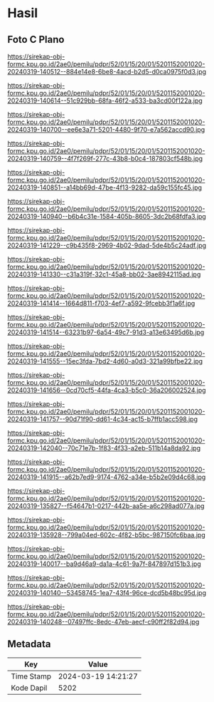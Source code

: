 # Hasil

## Foto C Plano

https://sirekap-obj-formc.kpu.go.id/2ae0/pemilu/pdpr/52/01/15/20/01/5201152001020-20240319-140512--884e14e8-6be8-4acd-b2d5-d0ca0975f0d3.jpg

https://sirekap-obj-formc.kpu.go.id/2ae0/pemilu/pdpr/52/01/15/20/01/5201152001020-20240319-140614--51c929bb-68fa-46f2-a533-ba3cd00f122a.jpg

https://sirekap-obj-formc.kpu.go.id/2ae0/pemilu/pdpr/52/01/15/20/01/5201152001020-20240319-140700--ee6e3a71-5201-4480-9f70-e7a562accd90.jpg

https://sirekap-obj-formc.kpu.go.id/2ae0/pemilu/pdpr/52/01/15/20/01/5201152001020-20240319-140759--4f7f269f-277c-43b8-b0c4-187803cf548b.jpg

https://sirekap-obj-formc.kpu.go.id/2ae0/pemilu/pdpr/52/01/15/20/01/5201152001020-20240319-140851--a14bb69d-47be-4f13-9282-da59c155fc45.jpg

https://sirekap-obj-formc.kpu.go.id/2ae0/pemilu/pdpr/52/01/15/20/01/5201152001020-20240319-140940--b6b4c31e-1584-405b-8605-3dc2b68fdfa3.jpg

https://sirekap-obj-formc.kpu.go.id/2ae0/pemilu/pdpr/52/01/15/20/01/5201152001020-20240319-141229--c9b435f8-2969-4b02-9dad-5de4b5c24adf.jpg

https://sirekap-obj-formc.kpu.go.id/2ae0/pemilu/pdpr/52/01/15/20/01/5201152001020-20240319-141330--c31a319f-32c1-45a8-bb02-3ae8942115ad.jpg

https://sirekap-obj-formc.kpu.go.id/2ae0/pemilu/pdpr/52/01/15/20/01/5201152001020-20240319-141414--1664d811-f703-4ef7-a592-9fcebb3f1a6f.jpg

https://sirekap-obj-formc.kpu.go.id/2ae0/pemilu/pdpr/52/01/15/20/01/5201152001020-20240319-141514--63231b97-6a54-49c7-91d3-a13e63495d6b.jpg

https://sirekap-obj-formc.kpu.go.id/2ae0/pemilu/pdpr/52/01/15/20/01/5201152001020-20240319-141555--15ec3fda-7bd2-4d60-a0d3-321a99bfbe22.jpg

https://sirekap-obj-formc.kpu.go.id/2ae0/pemilu/pdpr/52/01/15/20/01/5201152001020-20240319-141656--0cd70cf5-44fa-4ca3-b5c0-36a206002524.jpg

https://sirekap-obj-formc.kpu.go.id/2ae0/pemilu/pdpr/52/01/15/20/01/5201152001020-20240319-141757--90d71f90-dd61-4c34-ac15-b7ffb1acc598.jpg

https://sirekap-obj-formc.kpu.go.id/2ae0/pemilu/pdpr/52/01/15/20/01/5201152001020-20240319-142040--70c71e7b-1f83-4f33-a2eb-511b14a8da92.jpg

https://sirekap-obj-formc.kpu.go.id/2ae0/pemilu/pdpr/52/01/15/20/01/5201152001020-20240319-141915--a62b7ed9-9174-4762-a34e-b5b2e09d4c68.jpg

https://sirekap-obj-formc.kpu.go.id/2ae0/pemilu/pdpr/52/01/15/20/01/5201152001020-20240319-135827--f54647b1-0217-442b-aa5e-a6c298ad077a.jpg

https://sirekap-obj-formc.kpu.go.id/2ae0/pemilu/pdpr/52/01/15/20/01/5201152001020-20240319-135928--799a04ed-602c-4f82-b5bc-987150fc6baa.jpg

https://sirekap-obj-formc.kpu.go.id/2ae0/pemilu/pdpr/52/01/15/20/01/5201152001020-20240319-140017--ba9d46a9-da1a-4c61-9a7f-847897d151b3.jpg

https://sirekap-obj-formc.kpu.go.id/2ae0/pemilu/pdpr/52/01/15/20/01/5201152001020-20240319-140140--53458745-1ea7-43f4-96ce-dcd5b48bc95d.jpg

https://sirekap-obj-formc.kpu.go.id/2ae0/pemilu/pdpr/52/01/15/20/01/5201152001020-20240319-140248--07497ffc-8edc-47eb-aecf-c90ff2f82d94.jpg


## Metadata

| Key        | Value               |
| ---------- | ------------------- |
| Time Stamp | 2024-03-19 14:21:27 |
| Kode Dapil | 5202                |



